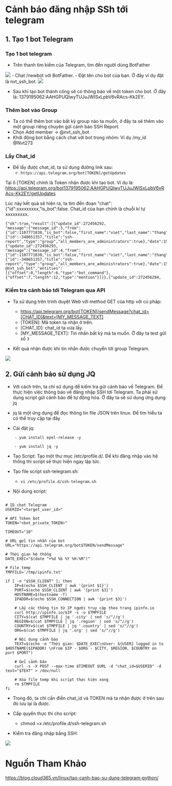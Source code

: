 # Cảnh báo đăng nhập SSh tới telegram
## 1. Tạo 1 bot Telegram
### Tạo 1 bot telegram
- Trên thanh tìm kiếm của Telegram, tìm đến người dùng BotFather
<img src="https://image.prntscr.com/image/Gf5V8hGQTcm4Aavt7G_R4A.png">
- Chat /newbot với BotFather.
  - Đặt tên cho bot của bạn. Ở đây ví dụ đặt là nvt_ssh_bot.


<img src="https://github.com/thang290298/work-Document/blob/master/Images/bot-ssh-telegram/new-bot.png?raw=true">

- Sau khi tạo bot thành công sẽ có thông báo về một token cho bot. Ở đây là: 1379195062:AAHGPUQIwyTUJuJWISxLpbV6vRAcs-Kk2EY.

### Thêm bot vào Group
- Ta có thể thêm bot vào bất kỳ group nào ta muốn, ở đây ta sẽ thêm vào một group riêng chuyên gửi cảnh báo SSH Report.
- Chọn Add member -> @nvt_ssh_bot
- Khởi động bot bằng cách chat với bot trong nhóm: Ví dụ /my_id @Nvt273

### Lấy Chat_id
- Để lấy được chat_id, ta sử dụng đường link sau:
  - `https://api.telegram.org/bot[TOKEN]/getUpdates`

Tại ô [TOKEN] chính là Token nhận được khi tạo bot. Ví dụ là: https://api.telegram.org/bot1379195062:AAHGPUQIwyTUJuJWISxLpbV6vRAcs-Kk2EY/getUpdates

Lúc này kết quả sẽ hiện ra, ta tìm đến đoạn "chat":{"id":xxxxxxxxx,"is_bot":false. Chat_id của bạn chính là chuỗi kí tự xxxxxxxxx.

```
{"ok":true,"result":[{"update_id":272456292,
"message":{"message_id":3,"from":{"id":1107771830,"is_bot":false,"first_name":"viet","last_name":"thang","language_code":"vi"},"chat":{"id":-348651357,"title":"ssh-report","type":"group","all_members_are_administrators":true},"date":1599715225,"group_chat_created":true}},{"update_id":272456293,
"message":{"message_id":4,"from":{"id":1107771830,"is_bot":false,"first_name":"viet","last_name":"thang","language_code":"vi"},"chat":{"id":-348651357,"title":"ssh-report","type":"group","all_members_are_administrators":true},"date":1599715284,"text":"/my_id @nvt_ssh_bot","entities":[{"offset":0,"length":6,"type":"bot_command"},{"offset":7,"length":12,"type":"mention"}]}},{"update_id":272456294,

```
### Kiểm tra cảnh báo tới Telegram qua API
- Ta sử dụng trên trình duyệt Web với method GET của http với cú pháp:
  - https://api.telegram.org/bot[TOKEN]/sendMessage?chat_id=[CHAT_ID]&text=[MY_MESSAGE_TEXT]
  - [TOKEN]: Mã token ta nhận ở trên.
  - [CHAT_ID]: chat_id ta vừa lấy.
  - [MY_MESSAGE_TEXT]: Tin nhắn bất kỳ mà ta muốn. Ở đây ta test gửi số `3`

- Kết quả nhận được khi tin nhắn được chuyển tới group Telegram.

<img src="https://github.com/thang290298/work-Document/blob/master/Images/bot-ssh-telegram/test%20api.png?raw=true">

## 2. Gửi cảnh báo sử dụng JQ
- Với cách trên, ta chỉ sử dụng để kiểm tra gửi cảnh báo về Telegram. Để thực hiện việc thông báo về đăng nhập SSH tới Telegram. Ta phải sử dụng script gửi cảnh báo để tự động hóa. Ở đây ta sẽ sử dụng ứng dụng jq

- jq là một ứng dụng để đọc thông tin file JSON trên linux. Để tìm hiểu ta có thể truy cập tại đây

- Cài đặt jq:

```
    - yum install epel-release -y

    - yum install jq -y

```

- Tạo Script: Tạo một thư mục /etc/profile.d/. Để khi đăng nhập vào hệ thống thì script sẽ thực hiện ngay lập tức.

- Tạo file script ssh-telegram.sh:

    - ` vi /etc/profile.d/ssh-telegram.sh `

- Nội dung script:

```

# ID chat Telegram
USERID="<target_user_id>"

# API Token bot
TOKEN="<bot_private_TOKEN>"

TIMEOUT="10"

# URL gửi tin nhắn của bot
URL="https://api.telegram.org/bot$TOKEN/sendMessage"

# Thời gian hệ thống
DATE_EXEC="$(date "+%d %b %Y %H:%M")"

# File temp
TMPFILE='/tmp/ipinfo.txt'

if [ -n "$SSH_CLIENT" ]; then
    IP=$(echo $SSH_CLIENT | awk '{print $1}')
    PORT=$(echo $SSH_CLIENT | awk '{print $3}')
    HOSTNAME=$(hostname -f)
    IPADDR=$(echo $SSH_CONNECTION | awk '{print $3}')

    # Lấy các thông tin từ IP người truy cập theo trang ipinfo.io
    curl http://ipinfo.io/$IP -s -o $TMPFILE
    CITY=$(cat $TMPFILE | jq '.city' | sed 's/"//g')
    REGION=$(cat $TMPFILE | jq '.region' | sed 's/"//g')
    COUNTRY=$(cat $TMPFILE | jq '.country' | sed 's/"//g')
    ORG=$(cat $TMPFILE | jq '.org' | sed 's/"//g')

    # Nội dung cảnh báo
    TEXT=$(echo -e "Thời gian: $DATE_EXEC\nUser: ${USER} logged in to $HOSTNAME($IPADDR) \nFrom $IP - $ORG - $CITY, $REGION, $COUNTRY on port $PORT")

    # Gửi cảnh báo
    curl -s -X POST --max-time $TIMEOUT $URL -d "chat_id=$USERID" -d text="$TEXT" > /dev/null

    # Xóa file temp khi script thực hiện xong
    rm $TMPFILE
fi

```

- Trong đó, ta chỉ cần điền chat_id và TOKEN mà ta nhận được ở trên sau đó lưu lại là được. 



- Cấp quyền thực thi cho script:

    - chmod +x /etc/profile.d/ssh-telegram.sh

- Kiểm tra đăng nhập bằng SSH:

<img src="https://github.com/thang290298/work-Document/blob/master/Images/bot-ssh-telegram/check-bot.png?raw=true">

# Nguồn Tham Khảo

https://blog.cloud365.vn/linux/tao-canh-bao-su-dung-telegram-python/